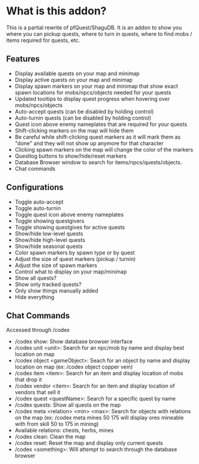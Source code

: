What is this addon?
===================

This is a partial rewrite of pfQuest/ShaguDB. It is an addon to show you where you can pickup quests, where to turn in quests, where to find mobs / items required for quests, etc.

Features
--------

* Display available quests on your map and minimap
* Display active quests on your map and minimap
* Display spawn markers on your map and minimap that show exact spawn locations for mobs/npcs/objects needed for your quests
* Updated tooltips to display quest progress when hovering over mobs/npcs/objects
* Auto-accept quests (can be disabled by holding control)
* Auto-turnin quests (can be disabled by holding control)
* Quest icon above enemy nameplates that are required for your quests
* Shift-clicking markers on the map will hide them
* Be careful while shift-clicking quest markers as it will mark them as "done" and they will not show up anymore for that character
* Clicking spawn markers on the map will change the color of the markers
* Questlog buttons to show/hide/reset markers
* Database Browser window to search for items/npcs/quests/objects.
* Chat commands


Configurations
--------------

* Toggle auto-accept
* Toggle auto-turnin
* Toggle quest icon above enemy nameplates
* Toggle showing questgivers
* Toggle showing questgives for active quests
* Show/hide low-level quests
* Show/hide high-level quests
* Show/hide seasonal quests
* Color spawn markers by spawn type or by quest
* Adjust the size of quest markers (pickup / turnin)
* Adjust the size of spawn markers
* Control what to display on your map/minimap
* Show all quests?
* Show only tracked quests?
* Only show things manually added
* Hide everything


Chat Commands
-------------
Accessed through /codex

* /codex show: Show database browser interface
* /codex unit &lt;unit&gt;: Search for an npc/mob by name and display best location on map
* /codex object &lt;gameObject&gt;: Seach for an object by name and display location on map (ex: /codex object copper vein)
* /codex item &lt;item&gt;: Search for an item and display location of mobs that drop it
* /codex vendor &lt;item&gt;: Search for an item and display location of vendors that sell it
* /codex quest &lt;questName&gt;: Search for a specific quest by name
* /codex quests: Show all quests on the map
* /codex meta &lt;relation&gt; &lt;min&gt; &lt;max&gt;: Search for objects with relations on the map (ex: /codex meta mines 50 175 will display ores mineable with from skill 50 to 175 in mining)
* Available relations: chests, herbs, mines
* /codex clean: Clean the map
* /codex reset: Reset the map and display only current quests
* /codex &lt;something&gt;: Will attempt to search through the database browser
